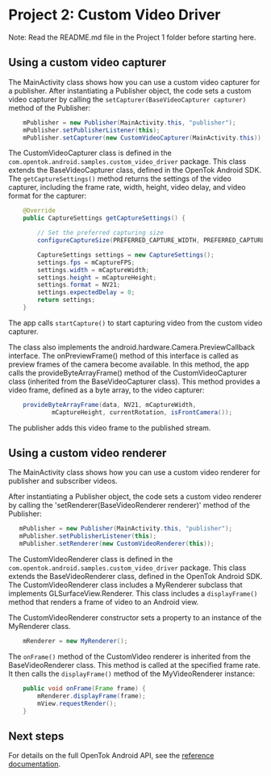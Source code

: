 # Project 2: Custom Video Driver

Note: Read the README.md file in the Project 1 folder before starting here.

## Using a custom video capturer

The MainActivity class shows how you can use a custom video capturer for a publisher. After
instantiating a Publisher object, the code sets a custom video capturer by calling the
`setCapturer(BaseVideoCapturer capturer)` method of the Publisher:

```java
    mPublisher = new Publisher(MainActivity.this, "publisher");
    mPublisher.setPublisherListener(this);
    mPublisher.setCapturer(new CustomVideoCapturer(MainActivity.this));
```

The CustomVideoCapturer class is defined in the `com.opentok.android.samples.custom_video_driver` package.
This class extends the BaseVideoCapturer class, defined in the OpenTok Android SDK.
The `getCaptureSettings()` method returns the settings of the video capturer, including the frame
rate, width, height, video delay, and video format for the capturer:

```java
    @Override
    public CaptureSettings getCaptureSettings() {

        // Set the preferred capturing size
        configureCaptureSize(PREFERRED_CAPTURE_WIDTH, PREFERRED_CAPTURE_HEIGHT);

        CaptureSettings settings = new CaptureSettings();
        settings.fps = mCaptureFPS;
        settings.width = mCaptureWidth;
        settings.height = mCaptureHeight;
        settings.format = NV21;
        settings.expectedDelay = 0;
        return settings;
    }
```

The app calls `startCapture()` to start capturing video from the custom video capturer.

The class also implements the android.hardware.Camera.PreviewCallback interface. The
onPreviewFrame() method of this interface is called as preview frames of the camera become
available. In this method, the app calls the provideByteArrayFrame() method of the
CustomVideoCapturer class (inherited from the BaseVideoCapturer class). This method
provides a video frame, defined as a byte array, to the video capturer:

```java
    provideByteArrayFrame(data, NV21, mCaptureWidth,
            mCaptureHeight, currentRotation, isFrontCamera());
```

The publisher adds this video frame to the published stream.

## Using a custom video renderer

The MainActivity class shows how you can use a custom video renderer for publisher and
subscriber videos.

After instantiating a Publisher object, the code sets a custom video renderer by calling the 'setRenderer(BaseVideoRenderer renderer)' method of the Publisher:

```java
   mPublisher = new Publisher(MainActivity.this, "publisher");
   mPublisher.setPublisherListener(this);
   mPublisher.setRenderer(new CustomVideoRenderer(this));
```

The CustomVideoRenderer class is defined in the `com.opentok.android.samples.custom_video_driver` package.
This class extends the BaseVideoRenderer class, defined in the OpenTok Android SDK.
The CustomVideoRenderer class includes a MyRenderer subclass that implements GLSurfaceView.Renderer.
This class includes a `displayFrame()` method that renders a frame of video to an Android view.

The CustomVideoRenderer constructor sets a property to an instance of the MyRenderer class.

```java
    mRenderer = new MyRenderer();
```

The `onFrame()` method of the CustomVideo renderer is inherited from the BaseVideoRenderer class.
This method is called at the specified frame rate. It then calls the `displayFrame()` method of
the MyVideoRenderer instance:

```java
    public void onFrame(Frame frame) {
        mRenderer.displayFrame(frame);
        mView.requestRender();
    }
```

## Next steps

For details on the full OpenTok Android API, see the [reference
documentation](https://tokbox.com/opentok/libraries/client/android/reference/index.html).
